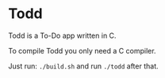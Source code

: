 # Todd
Todd is a To-Do app written in C.

To compile Todd you only need a C compiler.

Just run: `./build.sh` and run `./todd` after that.
